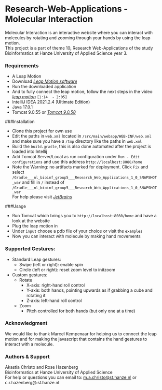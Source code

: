 # Research-Web-Applications - Molecular Interaction

Molecular Interaction is an interactive website where you can interact with molecules by rotating and zooming through your hands by using the leap motion.   
This project is a part of theme 10, Research Web-Applications of the study Bioinformatics at Hanze University of Applied Science year 3.


### Requirements
* A Leap Motion 
* Download *[Leap Motion software](https://www.techspot.com/downloads/6701-leap-motion.html)*
* Run the downloaded application
* And to fully connect the leap motion, follow the next steps in the video *[leap motion](https://www.youtube.com/watch?v=KlZc9MR13wM&t=114s)* `[1:14  ~ 2:05]`  
* IntelliJ IDEA 2021.2.4 (Ultimate Edition)
* Java 17.0.1 
* Tomcat 9.0.55 or *[Tomcat 9.0.58](https://tomcat.apache.org/)*

###Installation
* Clone this project for own use
* Edit the paths in `web.xml` located in `/src/main/webapp/WEB-INF/web.xml` and make sure you have a `/tmp` directory like the paths in `web.xml`
* Build the `build.gradle`, this is also done automated after the project is loaded into Intellij
* Add Tomcat Server/Local as run configuration under `Run - Edit configurations` and use this address `http://localhost:8080/home`
* Note the Warning: no artifacts marked for deployment. Click `Fix` and select `/Gradle___nl_bioinf_group5___Research_Web_Applications_1_0_SNAPSHOT_war` and fill in `/` instead of `/Gradle___nl_bioinf_group5___Research_Web_Applications_1_0_SNAPSHOT_war`  
For help please visit *[JetBrains](https://www.jetbrains.com/help/idea/run-debug-configuration-tomcat-server.html)*

###Usage
* Run Tomcat which brings you to `http://localhost:8080/home` and have a look at the website
* Plug the leap motion in
* Under `input` choose a pdb file of your choice or visit the `examples`
* Now you can interact with molecule by making hand movements

### Supported Gestures:
* Standard Leap gestures:
  - Swipe (left or right): enable spin
  - Circle (left or right): reset zoom level to initzoom
* Custom gestures:
  - Rotate
    * X-axis: right-hand roll control
    * Y-axis: both hands, pointing upwards as if grabbing a cube
    and rotating it
    * Z-axis: left-hand roll control
  - Zoom
    * Pitch controlled for both hands (but only one at a time)
    
### Acknowledgment
We would like to thank Marcel Kempenaar for helping us to connect the leap motion and for making the javascript that contains the hand gestures to interact with a molecule.

### Authors & Support
Akastia Christo and Rose Hazenberg  
Bioinformatics at Hanze University of Applied Science  
For help or questions you can email to: m.a.christo@st.hanze.nl or c.r.hazenberg@.st.hanze.nl